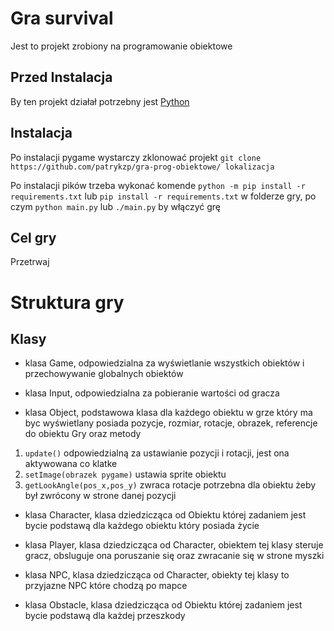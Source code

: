 # Gra survival

Jest to projekt zrobiony na programowanie obiektowe

## Przed Instalacja
By ten projekt działał potrzebny jest [Python](https://www.python.org/)<br>

## Instalacja
Po instalacji pygame wystarczy zklonować projekt
`git clone https://github.com/patrykzp/gra-prog-obiektowe/ lokalizacja`

Po instalacji pików trzeba wykonać komende `python -m pip install -r requirements.txt` lub `pip install -r requirements.txt` w folderze gry,
po czym `python main.py` lub `./main.py` by włączyć grę

## Cel gry

Przetrwaj

# Struktura gry

## Klasy

- klasa Game, odpowiedzialna za wyświetlanie wszystkich obiektów i przechowywanie globalnych obiektów

- klasa Input, odpowiedzialna za pobieranie wartości od gracza

- klasa Object, podstawowa klasa dla każdego obiektu w grze który ma byc wyświetlany
posiada pozycje, rozmiar, rotacje, obrazek, referencje do obiektu Gry oraz metody
1. `update()` odpowiedzialną za ustawianie pozycji i rotacji, jest ona aktywowana co klatke
2. `setImage(obrazek pygame)` ustawia sprite obiektu
3. `getLookAngle(pos_x,pos_y)` zwraca rotacje potrzebna dla obiektu żeby był zwrócony w strone danej pozycji

- klasa Character, klasa dziedzicząca od Obiektu której zadaniem jest bycie podstawą dla każdego obiektu który posiada życie

- klasa Player, klasa dziedzicząca od Character, obiektem tej klasy steruje gracz, obsluguje ona poruszanie się oraz zwracanie się w strone myszki

- klasa NPC, klasa dziedzicząca od Character, obiekty tej klasy to przyjazne NPC które chodzą po mapce

- klasa Obstacle, klasa dziedzicząca od Obiektu której zadaniem jest bycie podstawą dla każdej przeszkody
